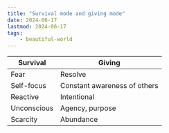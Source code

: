 ```yaml
---
title: "Survival mode and giving mode"
date: 2024-06-17
lastmod: 2024-06-17
tags:
    - beautiful-world
---
```


|  Survival     |  Giving                      |
| ------------- | ---------------------------- |
|  Fear         | Resolve                      |
|  Self-focus   | Constant awareness of others |
|  Reactive     | Intentional                  |
|  Unconscious  | Agency, purpose              |
|  Scarcity     | Abundance                    |
